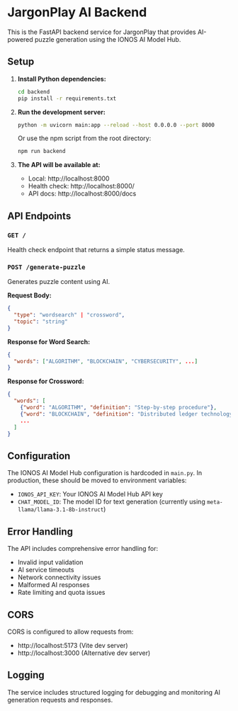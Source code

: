 # JargonPlay AI Backend

This is the FastAPI backend service for JargonPlay that provides AI-powered puzzle generation using the IONOS AI Model Hub.

## Setup

1. **Install Python dependencies:**
   ```bash
   cd backend
   pip install -r requirements.txt
   ```

2. **Run the development server:**
   ```bash
   python -m uvicorn main:app --reload --host 0.0.0.0 --port 8000
   ```

   Or use the npm script from the root directory:
   ```bash
   npm run backend
   ```

3. **The API will be available at:**
   - Local: http://localhost:8000
   - Health check: http://localhost:8000/
   - API docs: http://localhost:8000/docs

## API Endpoints

### `GET /`
Health check endpoint that returns a simple status message.

### `POST /generate-puzzle`
Generates puzzle content using AI.

**Request Body:**
```json
{
  "type": "wordsearch" | "crossword",
  "topic": "string"
}
```

**Response for Word Search:**
```json
{
  "words": ["ALGORITHM", "BLOCKCHAIN", "CYBERSECURITY", ...]
}
```

**Response for Crossword:**
```json
{
  "words": [
    {"word": "ALGORITHM", "definition": "Step-by-step procedure"},
    {"word": "BLOCKCHAIN", "definition": "Distributed ledger technology"},
    ...
  ]
}
```

## Configuration

The IONOS AI Model Hub configuration is hardcoded in `main.py`. In production, these should be moved to environment variables:

- `IONOS_API_KEY`: Your IONOS AI Model Hub API key
- `CHAT_MODEL_ID`: The model ID for text generation (currently using `meta-llama/llama-3.1-8b-instruct`)

## Error Handling

The API includes comprehensive error handling for:
- Invalid input validation
- AI service timeouts
- Network connectivity issues
- Malformed AI responses
- Rate limiting and quota issues

## CORS

CORS is configured to allow requests from:
- http://localhost:5173 (Vite dev server)
- http://localhost:3000 (Alternative dev server)

## Logging

The service includes structured logging for debugging and monitoring AI generation requests and responses.